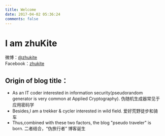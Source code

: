```yaml
---
title: Welcome
date: 2017-04-02 05:36:24
comments: false
---
```



# I am zhuKite

微博：<a href="http://weibo.com/zhukite" target="_blank">@zhukite</a><br/>
Facebook：<a href="https://www.facebook.com/kite.zhu.3" target="_blank">zhukite</a>	

##  Origin of blog title：
* As an IT coder interested in information security(pseudorandom generator is very common at Applied Cryptography).
  伪随机生成器常见于应用密码学
* Besides,I am a trekker & cycler interested in wild field. 
  爱好荒野徒步和骑车
* Thus,combined with these two factors, the blog "pseudo traveler" is born.
  二者结合，“伪旅行者” 博客诞生

